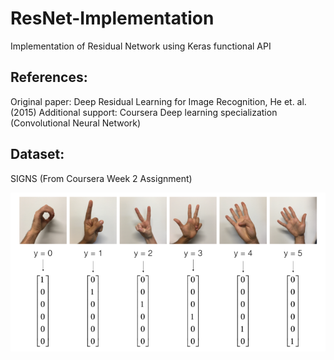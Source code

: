 # ResNet-Implementation

Implementation of Residual Network using Keras functional API 

## References:
Original paper: Deep Residual Learning for Image Recognition, He et. al. (2015)
Additional support: Coursera Deep learning specialization (Convolutional Neural Network)

## Dataset: 
SIGNS (From Coursera Week 2 Assignment)

![SIGNS dataset](https://github.com/smallik92/ResNet-Implementation/blob/master/Capture.PNG)
